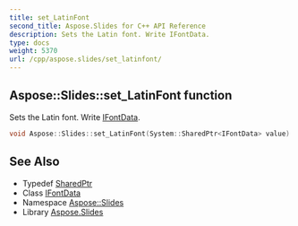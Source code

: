 ```yaml
---
title: set_LatinFont
second_title: Aspose.Slides for C++ API Reference
description: Sets the Latin font. Write IFontData.
type: docs
weight: 5370
url: /cpp/aspose.slides/set_latinfont/
---
```

## Aspose::Slides::set_LatinFont function


Sets the Latin font. Write [IFontData](../ifontdata/).

```cpp
void Aspose::Slides::set_LatinFont(System::SharedPtr<IFontData> value) override
```

## See Also

* Typedef [SharedPtr](../../system/sharedptr/)
* Class [IFontData](../ifontdata/)
* Namespace [Aspose::Slides](../)
* Library [Aspose.Slides](../../)
